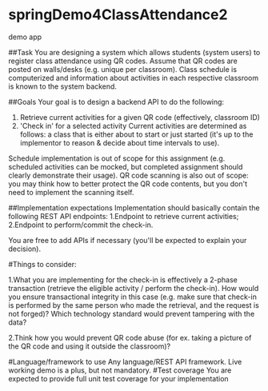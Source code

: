 # springDemo4ClassAttendance2
demo app

##Task
You are designing a system which allows students (system users) to register class attendance
using QR codes. Assume that QR codes are posted on walls/desks (e.g. unique per classroom).
Class schedule is computerized and information about activities in each respective classroom is
known to the system backend.

##Goals
Your goal is to design a backend API to do the following:
1. Retrieve current activities for a given QR code (effectively, classroom ID)
2. 'Check in' for a selected activity
Current activities are determined as follows: a class that is either about to start or just started
(it's up to the implementor to reason & decide about time intervals to use).

Schedule implementation is out of scope for this assignment (e.g. scheduled activities can be
mocked, but completed assignment should clearly demonstrate their usage).
QR code scanning is also out of scope: you may think how to better protect the QR code
contents, but you don't need to implement the scanning itself.

##Implementation expectations
Implementation should basically contain the following REST API endpoints:
1.Endpoint to retrieve current activities;
2.Endpoint to perform/commit the check-in.

You are free to add APIs if necessary (you'll be expected to explain your decision).

#Things to consider:

1.What you are implementing for the check-in is effectively a 2-phase transaction (retrieve
the eligible activity / perform the check-in). 
How would you ensure transactional integrity in this case (e.g. make sure that check-in is performed by the same person who made
the retrieval, and the request is not forged)? 
Which technology standard would prevent tampering with the data?

2.Think how you would prevent QR code abuse (for ex. taking a picture of the QR code
and using it outside the classroom)?

#Language/framework to use
Any language/REST API framework. Live working demo is a plus, but not mandatory.
#Test coverage
You are expected to provide full unit test coverage for your implementation
